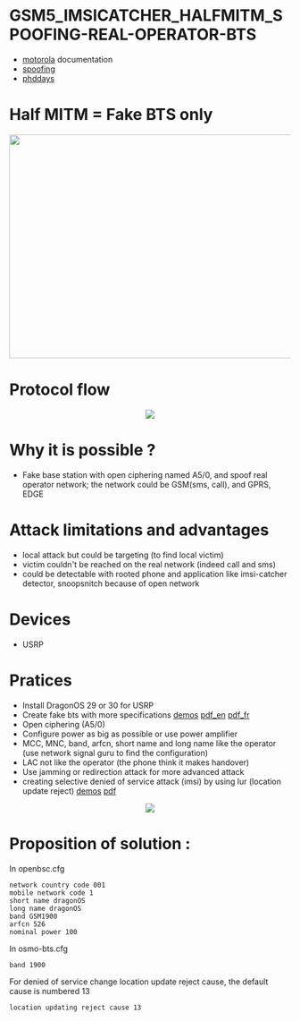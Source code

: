 # GSM5_IMSICATCHER_HALFMITM_SPOOFING-REAL-OPERATOR-BTS
* [motorola](https://www.youtube.com/watch?v=ZKa86zAWmQY&pp=ygURZ3NtIHNuaWZmaW5nIDI5YzM%3D) documentation
* [spoofing](https://github.com/godfuzz3r/osmo-nitb-scripts/tree/master)
* [phddays](https://sudonull.com/post/97315-MiTM-Mobile-contest-how-they-broke-mobile-communications-at-PHDays-V-Positive-Technologies-blog)
# Half MITM = Fake BTS only
<p align="center">
  <img width="600" height="400" src="https://github.com/SitrakaResearchAndPOC/GSM_IMSICATCHER_HALFMITM_SPOOFING-SMS-WITH-PHYSICAL-MS/blob/main/2G.jpg">
</p>

# Protocol flow
<p align="center">
  <img src="https://github.com/SitrakaResearchAndPOC/GSM5_IMSICATCHER_HALFMITM_SPOOFING-REAL-OPERATOR-BTS/blob/main/imsi-catcher-volte.jpg">
</p>

# Why it is possible ?
* Fake base station with open ciphering named A5/0, and spoof real operator network; the  network could be GSM(sms, call), and GPRS, EDGE

# Attack limitations and advantages 
* local attack but could be targeting (to find local victim)
* victim couldn't be reached on the real network (indeed call and sms)
* could be detectable with rooted phone and application like imsi-catcher detector, snoopsnitch because of open network
# Devices  
* USRP

# Pratices
* Install DragonOS 29 or 30 for USRP 
* Create fake bts with more specifications [demos](https://www.youtube.com/watch?v=fQSu9cBaojc&pp=ugMICgJmchABGAHKBRRjaHJpcyBwYWdldCArIGRlZmNvbg%3D%3D) [pdf_en]() [pdf_fr]()
* Open ciphering (A5/0)
* Configure power as big as possible or use power amplifier
* MCC, MNC, band, arfcn, short name and long name like the operator (use network signal guru to find the configuration)
* LAC not like the operator (the phone think it makes handover)
* Use jamming or redirection attack for more advanced attack
* creating selective denied of service attack (imsi) by using lur (location update reject) [demos](https://www.youtube.com/watch?v=OcYl_NH_e4E&t=436s) [pdf](https://github.com/SitrakaResearchAndPOC/GSM5_IMSICATCHER_HALFMITM_SPOOFING-REAL-OPERATOR-BTS/blob/main/Nuevos%20escenarios%20de%20ataque%20con%20estaci%C3%B3n%20base%20falsa%20GSM_GPRS.pdf)
<p align="center">
  <img src="https://github.com/SitrakaResearchAndPOC/GSM5_IMSICATCHER_HALFMITM_SPOOFING-REAL-OPERATOR-BTS/blob/main/lur_gsm_dangereous.jpg">
</p>

# Proposition of solution :
In openbsc.cfg
```
network country code 001
mobile network code 1
short name dragonOS
long name dragonOS
band GSM1900
arfcn 526
nominal power 100
```
In osmo-bts.cfg 
```
band 1900
```
For denied of service change location update reject cause, the default cause is numbered 13
```
location updating reject cause 13
```



